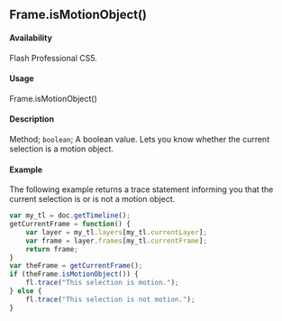 ## Frame.isMotionObject()

#### Availability

Flash Professional CS5.

#### Usage

Frame.isMotionObject()

#### Description

Method; `boolean`; A boolean value. Lets you know whether the current selection is a motion object.

#### Example

The following example returns a trace statement informing you that the current selection is or is not a motion object.

```javascript
var my_tl = doc.getTimeline();
getCurrentFrame = function() {
    var layer = my_tl.layers[my_tl.currentLayer];
    var frame = layer.frames[my_tl.currentFrame];
    return frame;
}
var theFrame = getCurrentFrame();
if (theFrame.isMotionObject()) {
    fl.trace("This selection is motion.");
} else {
    fl.trace("This selection is not motion.");
}
```
